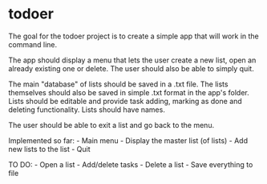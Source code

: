 # todoer
The goal for the todoer project is to create a simple app that will work in the command line.

The app should display a menu that lets the user create a new list, open an already existing one or delete.
The user should also be able to simply quit.

The main "database" of lists should be saved in a .txt file.
The lists themselves should also be saved in simple .txt format in the app's folder.
Lists should be editable and provide task adding, marking as done and deleting functionality.
Lists should have names.

The user should be able to exit a list and go back to the menu.

Implemented so far:
    - Main menu
    - Display the master list (of lists)
    - Add new lists to the list
    - Quit

TO DO:
    - Open a list
    - Add/delete tasks
    - Delete a list
    - Save everything to file
